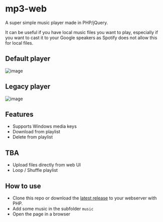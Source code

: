 # mp3-web
A super simple music player made in PHP/jQuery.

It can be useful if you have local music files you want to play, 
especially if you want to cast it to your Google speakers as Spotify does not allow this for local files.

## Default player
![image](https://github.com/user-attachments/assets/eb9c012c-45ec-4172-b79d-49ba0d41ad84)

## Legacy player
![image](https://github.com/user-attachments/assets/7a3589a4-34e5-4028-b525-9978008a71ba)


## Features
* Supports Windows media keys
* Download from playlist
* Delete from playlist

## TBA
* Upload files directly from web UI
* Loop / Shuffle playlist

## How to use
* Clone this repo or download the [latest release](https://github.com/Darknetzz/mp3-web/releases/latest) to your webserver with PHP.
* Add some music in the subfolder `music`
* Open the page in a browser
